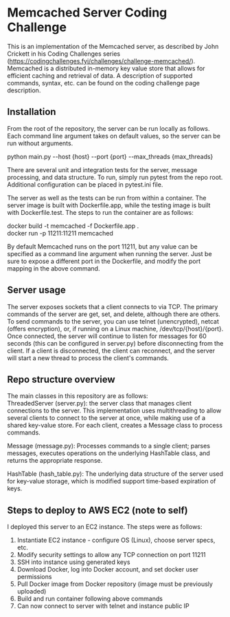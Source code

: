 # Memcached Server Coding Challenge

This is an implementation of the Memcached server, as described by John Crickett in his Coding Challenges series (https://codingchallenges.fyi/challenges/challenge-memcached/). Memcached is a distributed in-memory key value store that allows for efficient caching and retrieval of data. A description of supported commands, syntax, etc. can be found on the coding challenge page description. 

## Installation 

From the root of the repository, the server can be run locally as follows. Each command line argument takes on default values, so the server can be run without arguments.  

python main.py --host {host} --port {port} --max_threads {max_threads}  


There are several unit and integration tests for the server, message processing, and data structure. To run, simply run pytest from the repo root. Additional configuration can be placed in pytest.ini file.   

The server as well as the tests can be run from within a container. The server image is built with Dockerfile.app, while the testing image is built with Dockerfile.test. The steps to run the container are as follows:  

docker build -t memcached -f Dockerfile.app .  
docker run -p 11211:11211 memcached

By default Memcached runs on the port 11211, but any value can be specified as a command line argument when running the server. Just be sure to expose a different port in the Dockerfile, and modify the port mapping in the above command. 


## Server usage
The server exposes sockets that a client connects to via TCP. The primary commands of the server are get, set, and delete, although there are others. To send commands to the server, you can use telnet (unencrypted), netcat (offers encryption), or, if running on a Linux machine, /dev/tcp/{host}/{port}. Once connected, the server will continue to listen for messages for 60 seconds (this can be configured in server.py) before disconnecting from the client. If a client is disconnected, the client can reconnect, and the server will start a new thread to process the client's commands. 


## Repo structure overview 

The main classes in this repository are as follows:   
ThreadedServer (server.py): the server class that manages client connections to the server. This implementation uses multithreading to allow several clients to connect to the server at once, while making use of a shared key-value store. For each client, creates a Message class to process commands.   

Message (message.py): Processes commands to a single client; parses messages, executes operations on the underlying HashTable class, and returns the appropriate response.   

HashTable (hash_table.py): The underlying data structure of the server used for key-value storage, which is modified support time-based expiration of keys.   


## Steps to deploy to AWS EC2 (note to self)
I deployed this server to an EC2 instance. The steps were as follows:
1. Instantiate EC2 instance - configure OS (Linux), choose server specs, etc. 
2. Modify security settings to allow any TCP connection on port 11211
3. SSH into instance using generated keys
4. Download Docker, log into Docker account, and set docker user permissions
5. Pull Docker image from Docker repository (image must be previously uploaded)
6. Build and run container following above commands
7. Can now connect to server with telnet and instance public IP 